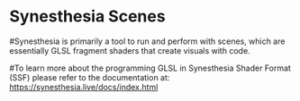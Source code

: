 # Synesthesia Scenes

#Synesthesia is primarily a tool to run and perform with scenes, which are essentially GLSL fragment shaders that create visuals with code.

#To learn more about the programming GLSL in Synesthesia Shader Format (SSF) please refer to the documentation at: https://synesthesia.live/docs/index.html

